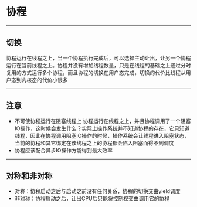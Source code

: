 # 协程

---

## 切换

协程运行在线程之上，当一个协程执行完成后，可以选择主动让出，让另一个协程运行在当前线程之上。协程并没有增加线程数量，只是在线程的基础之上通过分时复用的方式运行多个协程，而且协程的切换在用户态完成，切换的代价比线程从用户态到内核态的代价小很多

---

## 注意

- 不可使协程运行在阻塞线程上
    协程运行在线程之上，并且协程调用了一个阻塞IO操作，这时候会发生什么？实际上操作系统并不知道协程的存在，它只知道线程，因此在协程调用阻塞IO操作的时候，操作系统会让线程进入阻塞状态，当前的协程和其它绑定在该线程之上的协程都会陷入阻塞而得不到调度
- 协程应该配合异步IO操作方能得到最大效率

---

## 对称和非对称

- 对称：协程启动之后与启动之前没有任何关系，协程的切换交由yield调度
- 非对称：协程启动之后，让出CPU后只能将控制权交由调用它的协程
